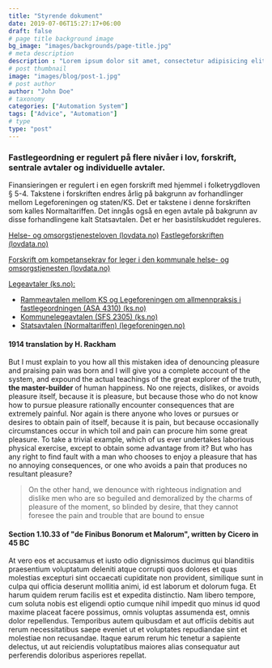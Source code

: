 ```yaml
---
title: "Styrende dokument"
date: 2019-07-06T15:27:17+06:00
draft: false
# page title background image
bg_image: "images/backgrounds/page-title.jpg"
# meta description
description : "Lorem ipsum dolor sit amet, consectetur adipisicing elit, sed do eiusmod tempor incididunt ut labore. dolore magna aliqua. Ut enim ad minim veniam, quis nostrud."
# post thumbnail
image: "images/blog/post-1.jpg"
# post author
author: "John Doe"
# taxonomy
categories: ["Automation System"]
tags: ["Advice", "Automation"]
# type
type: "post"
---
```


### Fastlegeordning er regulert på flere nivåer i lov, forskrift, sentrale avtaler og individuelle avtaler.

Finansieringen er regulert i en egen forskrift med hjemmel i folketrygdloven § 5-4. Takstene i forskriften endres årlig på bakgrunn av forhandlinger mellom Legeforeningen og staten/KS. Det er takstene i denne forskriften som kalles Normaltariffen. Det inngås også en egen avtale på bakgrunn av disse forhandlingene kalt Statsavtalen. Det er her basistilskuddet reguleres.

[Helse- og omsorgstjenesteloven (lovdata.no)](https://www.google.com)
[Fastlegeforskriften (lovdata.no)](https://lovdata.no/dokument/SF/forskrift/2012-08-29-842)

[Forskrift om kompetansekrav for leger i den kommunale helse- og omsorgstjenesten (lovdata.no)](https://lovdata.no/dokument/SF/forskrift/2017-02-17-192)

[Legeavtaler (ks.no):](https://www.ks.no/fagomrader/lonn-og-tariff/legeavtaler/)

+ [Rammeavtalen mellom KS og Legeforeningen om allmennpraksis i fastlegeordningen (ASA 4310) (ks.no)](https://www.ks.no/fagomrader/lonn-og-tariff/legeavtaler/rammeavtalen-asa-43102/)
+ [Kommunelegeavtalen (SFS 2305) (ks.no)](https://www.ks.no/fagomrader/lonn-og-tariff/legeavtaler/enighet-med-legeforeningen-om-kommunelegeavtalen/)
+ [Statsavtalen (Normaltariffen) (legeforeningen.no)](https://beta.legeforeningen.no/jus-og-arbeidsliv/avtaler/Normaltariffen/)




#### 1914 translation by H. Rackham
But I must explain to you how all this mistaken idea of denouncing pleasure and praising pain was born and I will give you a complete account of the system, and expound the actual teachings of the great explorer of the truth, **the master-builder** of human happiness. No one rejects, dislikes, or avoids pleasure itself, because it is pleasure, but because those who do not know how to pursue pleasure rationally encounter consequences that are extremely painful. Nor again is there anyone who loves or pursues or desires to obtain pain of itself, because it is pain, but because occasionally circumstances occur in which toil and pain can procure him some great pleasure. To take a trivial example, which of us ever undertakes laborious physical exercise, except to obtain some advantage from it? But who has any right to find fault with a man who chooses to enjoy a pleasure that has no annoying consequences, or one who avoids a pain that produces no resultant pleasure?

> On the other hand, we denounce with righteous indignation and dislike men who are so beguiled and demoralized by the charms of pleasure of the moment, so blinded by desire, that they cannot foresee the pain and trouble that are bound to ensue

#### Section 1.10.33 of "de Finibus Bonorum et Malorum", written by Cicero in 45 BC

At vero eos et accusamus et iusto odio dignissimos ducimus qui blanditiis praesentium voluptatum deleniti atque corrupti quos dolores et quas molestias excepturi sint occaecati cupiditate non provident, similique sunt in culpa qui officia deserunt mollitia animi, id est laborum et dolorum fuga. Et harum quidem rerum facilis est et expedita distinctio. Nam libero tempore, cum soluta nobis est eligendi optio cumque nihil impedit quo minus id quod maxime placeat facere possimus, omnis voluptas assumenda est, omnis dolor repellendus. Temporibus autem quibusdam et aut officiis debitis aut rerum necessitatibus saepe eveniet ut et voluptates repudiandae sint et molestiae non recusandae. Itaque earum rerum hic tenetur a sapiente delectus, ut aut reiciendis voluptatibus maiores alias consequatur aut perferendis doloribus asperiores repellat.